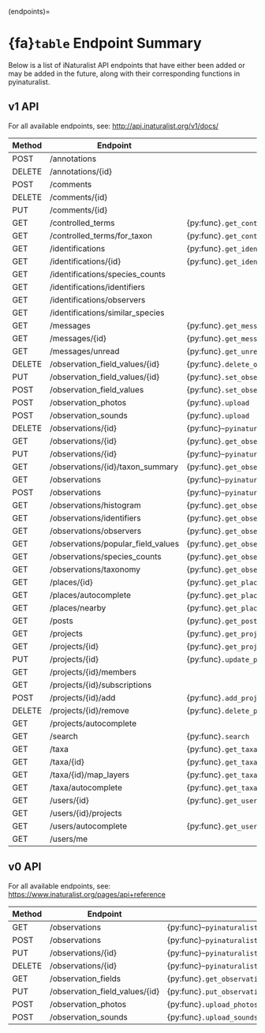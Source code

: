 (endpoints)=
# {fa}`table` Endpoint Summary

Below is a list of iNaturalist API endpoints that have either been added or may be added in the
future, along with their corresponding functions in pyinaturalist.

## v1 API
For all available endpoints, see: <http://api.inaturalist.org/v1/docs/>

| Method | Endpoint                           | Function
| ------ | --------                           | --------
| POST   | /annotations                       |
| DELETE | /annotations/{id}                  |
| POST   | /comments                          |
| DELETE | /comments/{id}                     |
| PUT    | /comments/{id}                     |
| GET    | /controlled_terms                  | {py:func}`.get_controlled_terms`
| GET    | /controlled_terms/for_taxon        | {py:func}`.get_controlled_terms`
| GET    | /identifications                   | {py:func}`.get_identifications`
| GET    | /identifications/{id}              | {py:func}`.get_identifications_by_id`
| GET    | /identifications/species_counts    |
| GET    | /identifications/identifiers       |
| GET    | /identifications/observers         |
| GET    | /identifications/similar_species   |
| GET    | /messages                          | {py:func}`.get_messages`
| GET    | /messages/{id}                     | {py:func}`.get_message_by_id`
| GET    | /messages/unread                   | {py:func}`.get_unread_meassage_count`
| DELETE | /observation_field_values/{id}     | {py:func}`.delete_observation_field`
| PUT    | /observation_field_values/{id}     | {py:func}`.set_observation_field`
| POST   | /observation_field_values          | {py:func}`.set_observation_field`
| POST   | /observation_photos                | {py:func}`.upload`
| POST   | /observation_sounds                | {py:func}`.upload`
| DELETE | /observations/{id}                 | {py:func}`~pyinaturalist.v1.observations.delete_observation`
| GET    | /observations/{id}                 | {py:func}`.get_observations_by_id`
| PUT    | /observations/{id}                 | {py:func}`~pyinaturalist.v1.observations.update_observation`
| GET    | /observations/{id}/taxon_summary   | {py:func}`.get_observation_taxon_summary`
| GET    | /observations                      | {py:func}`~pyinaturalist.v1.observations.get_observations`
| POST   | /observations                      | {py:func}`~pyinaturalist.v1.observations.create_observation`
| GET    | /observations/histogram            | {py:func}`.get_observation_histogram`
| GET    | /observations/identifiers          | {py:func}`.get_observation_identifiers`
| GET    | /observations/observers            | {py:func}`.get_observation_observers`
| GET    | /observations/popular_field_values | {py:func}`.get_observation_popular_field_values`
| GET    | /observations/species_counts       | {py:func}`.get_observation_species_counts`
| GET    | /observations/taxonomy             | {py:func}`.get_observation_taxonomy`
| GET    | /places/{id}                       | {py:func}`.get_places_by_id`
| GET    | /places/autocomplete               | {py:func}`.get_places_autocomplete`
| GET    | /places/nearby                     | {py:func}`.get_places_nearby`
| GET    | /posts                             | {py:func}`.get_posts`
| GET    | /projects                          | {py:func}`.get_projects`
| GET    | /projects/{id}                     | {py:func}`.get_projects_by_id`
| PUT    | /projects/{id}                     | {py:func}`.update_project`
| GET    | /projects/{id}/members             |
| GET    | /projects/{id}/subscriptions       |
| POST   | /projects/{id}/add                 | {py:func}`.add_project_observation`
| DELETE | /projects/{id}/remove              | {py:func}`.delete_project_observation`
| GET    | /projects/autocomplete             |
| GET    | /search                            | {py:func}`.search`
| GET    | /taxa                              | {py:func}`.get_taxa`
| GET    | /taxa/{id}                         | {py:func}`.get_taxa_by_id`
| GET    | /taxa/{id}/map_layers              | {py:func}`.get_taxa_map_layers`
| GET    | /taxa/autocomplete                 | {py:func}`.get_taxa_autocomplete`
| GET    | /users/{id}                        | {py:func}`.get_user_by_id`
| GET    | /users/{id}/projects               |
| GET    | /users/autocomplete                | {py:func}`.get_users_autocomplete`
| GET    | /users/me                          |

## v0 API
For all available endpoints, see: <https://www.inaturalist.org/pages/api+reference>

| Method | Endpoint                        | Function
| ------ | --------                        | --------
| GET    | /observations                   | {py:func}`~pyinaturalist.v0.observations.get_observations`
| POST   | /observations                   | {py:func}`~pyinaturalist.v0.observations.create_observation`
| PUT    | /observations/{id}              | {py:func}`~pyinaturalist.v0.observations.update_observation`
| DELETE | /observations/{id}              | {py:func}`~pyinaturalist.v0.observations.delete_observation`
| GET    | /observation_fields             | {py:func}`.get_observation_fields`
| PUT    | /observation_field_values/{id}  | {py:func}`.put_observation_field_values`
| POST   | /observation_photos             | {py:func}`.upload_photos`
| POST   | /observation_sounds             | {py:func}`.upload_sounds`
